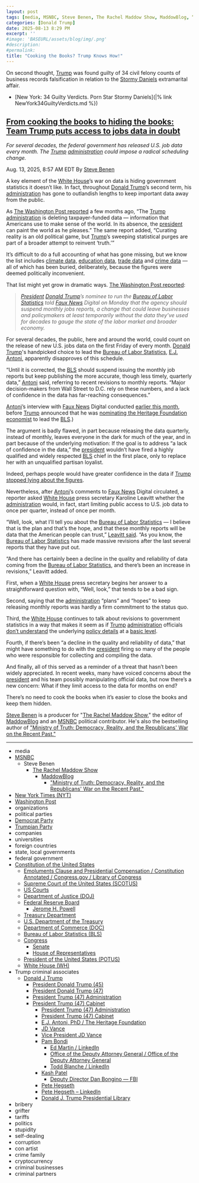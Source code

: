 ```yaml
---
layout: post
tags: [media, MSNBC, Steve Benen, The Rachel Maddow Show, MaddowBlog, “Ministry of Truth –  Democracy Reality and the Republicans’ War on the Recent Past.”, New York Times (NYT), Washington Post, organizations, political parties, Democrat Party, Trumpian Party, companies, universities, foreign countries, state local governments, federal government, Constitution of the United States, Emoluments Clause and Presidential Compensation / Constitution Annotated / Congress.gov / Library of Congress, Supreme Court of the United States (SCOTUS), US Courts, Department of Justice (DOJ), Federal Reserve Board, Jerome H. Powell, Treasury Department, U.S. Department of the Treasury, Department of Commerce (DOC), Bureau of Labor Statistics (BLS), Congress, Senate, House of Representatives, President of the United States (POTUS), White House (WH), Trump crime businesses, Donald J Trump, President Donald Trump (45), President Donald Trump (47), President Trump (47) Administration, President Trump (47) Cabinet, President Trump (47) Administration, President Trump (47) Cabinet, JD Vance, Vice President JD Vance, E.J. Antoni, PhD / The Heritage Foundation, Pam Bondi, Ed Martin / LinkedIn, Office of the Deputy Attorney General / Office of the Deputy Attorney General, Todd Blanche / LinkedIn, Kash Patel, Deputy Director Dan Bongino — FBI, Pete Hegseth, Pete Hegseth – LinkedIn, Donald J. Trump Presidential Library, bribery, grifter, tariffs, politics, stupidity, self-dealing, corruption, con artist, crime family, cryptocurrency, criminal associates, criminal businesses, criminal partners]
categories: [Donald Trump]
date: 2025-08-13 8:29 PM
excerpt: ''
#image: 'BASEURL/assets/blog/img/.png'
#description:
#permalink:
title: "Cooking the Books? Trump Knows How!"
---
```


On second thought, [Trump](https://www.donaldjtrump.com/) was found guilty of 34 civil felony counts of business records falsification in relation to the [Stormy Daniels](https://stormydaniels.com/) extramarital affair. 

- [New York: 34 Guilty Verdicts. Porn Star Stormy Daniels](|% link NewYork34GuiltyVerdicts.md %})

## [From cooking the books to hiding the books: Team Trump puts access to jobs data in doubt](https://www.msnbc.com/rachel-maddow-show/maddowblog/cooking-books-hiding-books-team-trump-puts-access-jobs-data-doubt-rcna224693)

*For several decades, the federal government has released U.S. job data every month. The [Trump](https://www.donaldjtrump.com/) [administration](https://www.whitehouse.gov/administration/) could impose a radical scheduling change.*

Aug. 13, 2025, 8:57 AM EDT
By [Steve Benen](https://www.msnbc.com/author/steve-benen-ncpn433601)

A key element of the [White House](https://www.whitehouse.gov/)’s war on data is hiding government statistics it doesn’t like. In fact, throughout [Donald Trump](https://www.donaldjtrump.com/)’s second term, his [administration](https://www.whitehouse.gov/administration/) has gone to outlandish lengths to keep important data away from the public.

As [The Washington Post reported](https://www.washingtonpost.com/opinions/interactive/2025/government-data-trump-deletion/) a few months ago, “The [Trump](https://www.donaldjtrump.com/) [administration](https://www.whitehouse.gov/administration/) is deleting taxpayer-funded data — information that Americans use to make sense of the world. In its absence, the [president](https://www.whitehouse.gov/) can paint the world as he pleases.” The same report added, “Curating reality is an old political game, but [Trump](https://www.donaldjtrump.com/)’s sweeping statistical purges are part of a broader attempt to reinvent ‘truth.’”

It’s difficult to do a full accounting of what has gone missing, but we know the list includes [climate data,](https://www.nbcnews.com/science/climate-change/trump-administration-says-wont-publish-major-climate-change-reports-na-rcna218849) [education data](https://www.nbcnews.com/politics/trump-administration/live-blog/trump-administration-education-department-immigration-live-updates-rcna196782/rcrd75276?canonicalCard=true), [trade data](https://www.msnbc.com/rachel-maddow-show/maddowblog/trump-administration-accused-delaying-economic-report-inconvenient-dat-rcna211006) and [crime data](https://www.washingtonpost.com/dc-md-va/2025/03/25/domestic-extremism-database-trump-cuts/) — all of which has been buried, deliberately, because the figures were deemed politically inconvenient.

That list might yet grow in dramatic ways. [The Washington Post reported](https://www.washingtonpost.com/business/2025/08/12/bls-antoni-suspend-jobs-report/):

> *[President](https://www.whitehouse.gov/) [Donald Trump](https://www.donaldjtrump.com/)’s nominee to run the [Bureau of Labor Statistics](https://www.bls.gov/) told [Faux News](https://www.foxnews.com/) Digital on Monday that the agency should suspend monthly jobs reports, a change that could leave businesses and policymakers at least temporarily without the data they’ve used for decades to gauge the state of the labor market and broader economy.*

For several decades, the public, here and around the world, could count on the release of new U.S. jobs data on the first Friday of every month. [Donald Trump](https://www.donaldjtrump.com/)'s handpicked choice to lead the [Bureau of Labor Statistics](https://www.bls.gov/), [E.J. Antoni](https://www.heritage.org/staff/ej-antoni-phd), apparently disapproves of this schedule.

“Until it is corrected, the [BLS](https://www.bls.gov/) should suspend issuing the monthly job reports but keep publishing the more accurate, though less timely, quarterly data,” [Antoni](https://www.heritage.org/staff/ej-antoni-phd) said, referring to recent revisions to monthly reports. “Major decision-makers from Wall Street to D.C. rely on these numbers, and a lack of confidence in the data has far-reaching consequences.”

[Antoni](https://www.heritage.org/staff/ej-antoni-phd)’s interview with [Faux News](https://www.foxnews.com/) Digital conducted [earlier this month](https://www.foxbusiness.com/politics/trumps-bls-pick-could-pause-monthly-jobs-report-over-accuracy-concerns), before [Trump](https://www.donaldjtrump.com/) announced that he was [nominating the Heritage Foundation economist](https://www.msnbc.com/rachel-maddow-show/maddowblog/new-labor-statistics-nominee-trump-heads-radical-hazardous-direction-rcna224485) to lead the [BLS](https://www.bls.gov/).)

The argument is badly flawed, in part because releasing the data quarterly, instead of monthly, leaves everyone in the dark for much of the year, and in part because of the underlying motivation: If the goal is to address “a lack of confidence in the data,” the [president](https://www.whitehouse.gov/) wouldn’t have fired a highly qualified and widely respected [BLS](https://www.bls.gov/) chief in the first place, only to replace her with an unqualified partisan loyalist.

Indeed, perhaps people would have greater confidence in the data if [Trump](https://www.donaldjtrump.com/) [stopped lying about the figures](https://www.msnbc.com/rachel-maddow-show/maddowblog/trump-jobs-numbers-bls-rigged-rcna223395).

Nevertheless, after [Antoni](https://www.heritage.org/staff/ej-antoni-phd)’s comments to [Faux News](https://www.foxnews.com/) Digital circulated, a reporter asked [White House](https://www.whitehouse.gov/) press secretary Karoline Leavitt whether the [administration](https://www.whitehouse.gov/administration/) would, in fact, start limiting public access to U.S. job data to once per quarter, instead of once per month.

“Well, look, what I’ll tell you about the [Bureau of Labor Statistics](https://www.bls.gov/) — I believe that is the plan and that’s the hope, and that these monthly reports will be data that the American people can trust,” [Leavitt said](https://rollcall.com/factbase/trump/transcript/donald-trump-press-conference-briefing-karoline-leavitt-august-12-2025/). “As you know, the [Bureau of Labor Statistics](https://www.bls.gov/) has made massive revisions after the last several reports that they have put out.

“And there has certainly been a decline in the quality and reliability of data coming from the [Bureau of Labor Statistics](https://www.bls.gov/), and there’s been an increase in revisions,” Leavitt added.

First, when a [White House](https://www.whitehouse.gov/) press secretary begins her answer to a straightforward question with, “Well, look,” that tends to be a bad sign.

Second, saying that the [administration](https://www.whitehouse.gov/administration/) “plans” and “hopes” to keep releasing monthly reports was hardly a firm commitment to the status quo.

Third, the [White House](https://www.whitehouse.gov/) continues to talk about revisions to government statistics in a way that makes it seem as if [Trump](https://www.donaldjtrump.com/) [administration](https://www.whitehouse.gov/administration/) officials [don’t understand](https://www.nytimes.com/2025/08/06/business/economy/trump-jobs-data-revisions-bls.html) the underlying [policy details](https://www.washingtonpost.com/business/2025/08/04/trump-bls-labor-statistics-data/) at a [basic level](https://www.nbcnews.com/business/economy/bls-data-explainer-what-to-know-rcna222570).

Fourth, if there’s been “a decline in the quality and reliability of data,” that might have something to do with the [president](https://www.whitehouse.gov/) firing so many of the people who were responsible for collecting and compiling the data.

And finally, all of this served as a reminder of a threat that hasn’t been widely appreciated. In recent weeks, many have voiced concerns about the [president](https://www.whitehouse.gov/) and his team possibly manipulating official data, but now there’s a new concern: What if they limit access to the data for months on end?

There’s no need to cook the books when it’s easier to close the books and keep them hidden.

[Steve Benen](https://www.msnbc.com/author/steve-benen-ncpn433601) is a producer for "[The Rachel Maddow Show](https://www.msnbc.com/rachel-maddow-show)," the editor of [MaddowBlog](https://www.msnbc.com/rachel-maddow-show) and an [MSNBC](https://www.msnbc.com/) political contributor. He's also the bestselling author of ["Ministry of Truth: Democracy, Reality, and the Republicans' War on the Recent Past."](https://www.harpercollins.com/products/ministry-of-truth-steve-benen)

----
- media
- [MSNBC](https://www.msnbc.com/)
    - Steve Benen
        - [The Rachel Maddow Show](https://www.msnbc.com/rachel-maddow-show)
            - [MaddowBlog](https://www.msnbc.com/rachel-maddow-show) 
                - ["Ministry of Truth: Democracy, Reality, and the Republicans' War on the Recent Past."](https://www.harpercollins.com/products/ministry-of-truth-steve-benen)
- [New York Times (NYT)](https://www.nytimes.com/)
- [Washington Post](https://www.washingtonpost.com/)
- organizations 
- political parties
- [Democrat Party](https://www.democrats.org/)
- [Trumpian Party](https://www.gop.com/) 
- companies 
- universities 
- foreign countries 
- state, local governments 
- federal government
- [Constitution of the United States](https://constitution.congress.gov/)
    - [Emoluments Clause and Presidential Compensation / Constitution Annotated / Congress.gov / Library of Congress](https://constitution.congress.gov/browse/essay/artII-S1-C7-1/ALDE_00000233/)
    - [Supreme Court of the United States (SCOTUS)](https://www.supremecourt.gov/)
    - [US Courts](https://www.uscourts.gov/)
    - [Department of Justice (DOJ)](https://www.justice.gov/)
    - [Federal Reserve Board](https://www.federalreserve.gov/)
        - [Jerome H. Powell](https://www.federalreserve.gov/aboutthefed/bios/board/powell.htm)
    - [Treasury Department](https://home.treasury.gov/)
    - [U.S. Department of the Treasury](https://home.treasury.gov/)
    - [Department of Commerce (DOC)](https://www.commerce.gov/)
    - [Bureau of Labor Statistics (BLS)](https://www.bls.gov/)
    - [Congress](https://www.congress.gov/)
        - [Senate](https://www.senate.gov/)
        - [House of Representatives](https://www.house.gov/)
    - [President of the United States (POTUS)](https://www.whitehouse.gov/)
    - [White House (WH)](https://www.whitehouse.gov/)
- Trump criminal associates 
    - [Donald J Trump](https://www.donaldjtrump.com/)
         - [President Donald Trump (45)](https://trumpwhitehouse.archives.gov/)
        - [President Donald Trump (47)](https://www.whitehouse.gov/administration/donald-j-trump/)
        - [President Trump (47) Administration](https://www.whitehouse.gov/administration/)
        - [President Trump (47) Cabinet](https://www.whitehouse.gov/administration/the-cabinet/)
            - [President Trump (47) Administration](https://www.whitehouse.gov/administration/)
            - [President Trump (47) Cabinet](https://www.whitehouse.gov/administration/the-cabinet/)
            - [E.J. Antoni, PhD / The Heritage Foundation](https://www.heritage.org/staff/ej-antoni-phd)
            - [JD Vance](https://www.linkedin.com/in/jd-vance-770a9047/)
            - [Vice President JD Vance](https://www.whitehouse.gov/administration/jd-vance/)
            - [Pam Bondi](https://www.justice.gov/ag/staff-profile/meet-attorney-general)
                - [Ed Martin / LinkedIn](https://www.linkedin.com/in/edmartinjr/)
                - [Office of the Deputy Attorney General / Office of the Deputy Attorney General](https://www.justice.gov/dag)
                - [Todd Blanche / LinkedIn](https://www.linkedin.com/in/toddblanche/)
            - [Kash Patel](https://www.fbi.gov/about/leadership-and-structure/director-patel)
                - [Deputy Director Dan Bongino — FBI](https://www.fbi.gov/about/leadership-and-structure/deputy-director-dan-bongino)
            - [Pete Hegseth](https://www.defense.gov/About/Biographies/Biography/Article/4040890/hon-pete-hegseth/)
            - [Pete Hegseth – LinkedIn](https://www.linkedin.com/in/petehegseth/)
            - [Donald J. Trump Presidential Library](http://www.trumplibrary.gov/)
- bribery 
- grifter
- tariffs
- politics
- stupidity
- self-dealing
- corruption
- con artist 
- crime family 
- cryptocurrency 
- criminal businesses
- criminal partners
